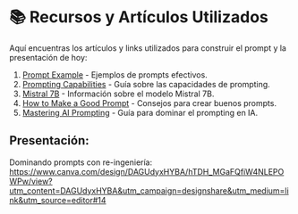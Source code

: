 # 📚 Recursos y Artículos Utilizados

Aquí encuentras los artículos y links utilizados para construir el prompt y la presentación de hoy:

1. [Prompt Example](https://help.codegpt.co/en/articles/9949615-prompt-example) - Ejemplos de prompts efectivos.
2. [Prompting Capabilities](https://docs.mistral.ai/guides/prompting_capabilities/) - Guía sobre las capacidades de prompting.
3. [Mistral 7B](https://www.promptingguide.ai/models/mistral-7b) - Información sobre el modelo Mistral 7B.
4. [How to Make a Good Prompt](https://help.codegpt.co/en/articles/9948775-how-to-make-a-good-prompt) - Consejos para crear buenos prompts.
5. [Mastering AI Prompting](https://help.codegpt.co/en/articles/9126362-mastering-ai-prompting) - Guía para dominar el prompting en IA.

## Presentación:
Dominando prompts con re-ingeniería: https://www.canva.com/design/DAGUdyxHYBA/hTDH_MGaFQfiW4NLEPOWPw/view?utm_content=DAGUdyxHYBA&utm_campaign=designshare&utm_medium=link&utm_source=editor#14
